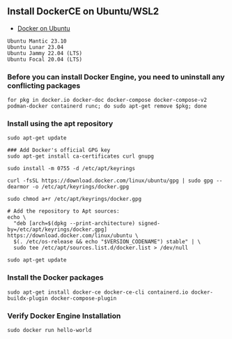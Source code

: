 ## Install DockerCE on Ubuntu/WSL2

- [Docker on Ubuntu](https://docs.docker.com/engine/install/ubuntu/)

```
Ubuntu Mantic 23.10
Ubuntu Lunar 23.04
Ubuntu Jammy 22.04 (LTS)
Ubuntu Focal 20.04 (LTS)
```


### Before you can install Docker Engine, you need to uninstall any conflicting packages

```
for pkg in docker.io docker-doc docker-compose docker-compose-v2 podman-docker containerd runc; do sudo apt-get remove $pkg; done
```
### Install using the apt repository

```
sudo apt-get update
```
```
### Add Docker's official GPG key
sudo apt-get install ca-certificates curl gnupg
```
```
sudo install -m 0755 -d /etc/apt/keyrings
```
```
curl -fsSL https://download.docker.com/linux/ubuntu/gpg | sudo gpg --dearmor -o /etc/apt/keyrings/docker.gpg
```
```
sudo chmod a+r /etc/apt/keyrings/docker.gpg
```
```
# Add the repository to Apt sources:
echo \
  "deb [arch=$(dpkg --print-architecture) signed-by=/etc/apt/keyrings/docker.gpg] https://download.docker.com/linux/ubuntu \
  $(. /etc/os-release && echo "$VERSION_CODENAME") stable" | \
  sudo tee /etc/apt/sources.list.d/docker.list > /dev/null
```
```
sudo apt-get update
```

### Install the Docker packages

```
sudo apt-get install docker-ce docker-ce-cli containerd.io docker-buildx-plugin docker-compose-plugin
```
### Verify Docker Engine Installation

```
sudo docker run hello-world
```
